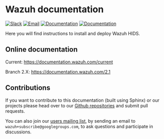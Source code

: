 
# Wazuh documentation

[![Slack](https://img.shields.io/badge/slack-join-blue.svg)](https://goo.gl/forms/M2AoZC4b2R9A9Zy12)
[![Email](https://img.shields.io/badge/email-join-blue.svg)](https://groups.google.com/forum/#!forum/wazuh)
[![Documentation](https://img.shields.io/badge/docs-view-green.svg)](https://documentation.wazuh.com)
[![Documentation](https://img.shields.io/badge/web-view-green.svg)](https://wazuh.com)

Here you will find instructions to install and deploy Wazuh HIDS.

## Online documentation

Current: https://documentation.wazuh.com/current

Branch 2.X: https://documentation.wazuh.com/2.1

## Contributions

If you want to contribute to this documentation (built using Sphinx) or our projects please head over to our [Github repositories](<https://github.com/wazuh>) and submit pull requests.

You can also join our [users mailing list](<https://groups.google.com/d/forum/wazuh>), by sending an email to `wazuh+subscribe@googlegroups.com`, to ask questions and participate in discussions.
